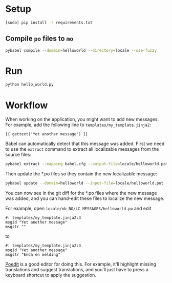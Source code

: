 # Setup

```bash
[sudo] pip install -r requirements.txt
```

## Compile `po` files to `mo`

```bash
pybabel compile --domain=helloworld --directory=locale --use-fuzzy
```

# Run

```bash
python hello_world.py
```

# Workflow

When working on the application, you might want to add new messages. For example, add the following line to `templates/my_template.jinja2`:

```jinja2
{{ gettext('Yet another message') }}
```

Babel can automatically detect that this message was added. First we need to use the `extract` command to extract all localizable messages from the source files:

```bash
pybabel extract --mapping babel.cfg --output-file=locale/helloworld.pot .
```

Then update the *.po files so they contain the new localizable message:

```bash
pybabel update --domain=helloworld --input-file=locale/helloworld.pot --output-dir=locale
```

You can now see in the git diff for the *.po files where the new message was added, and you can hand-edit these files to localize the new message.

For example, open `locale/nb_NO/LC_MESSAGES/helloworld.po` and edit
```po
#: templates/my_template.jinja2:3
msgid "Yet another message"
msgstr ""
```
to
```po
#: templates/my_template.jinja2:3
msgid "Yet another message"
msgstr "Enda en melding"
```

[Poedit](https://poedit.net/) is a good editor for doing this. For example, it'll highlight missing translations and suggest translations, and you'll just have to press a keyboard shortcut to apply the suggestion.
